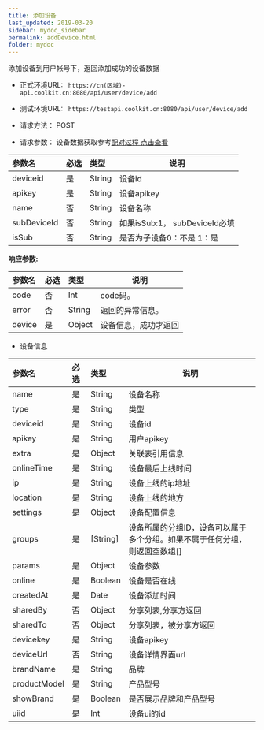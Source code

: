 ```yaml
---
title: 添加设备
last_updated: 2019-03-20
sidebar: mydoc_sidebar
permalink: addDevice.html
folder: mydoc
---
```


添加设备到用户帐号下，返回添加成功的设备数据
- 正式环境URL: ``` https://cn(区域)-api.coolkit.cn:8080/api/user/device/add``` 

- 测试环境URL: ``` https://testapi.coolkit.cn:8080/api/user/device/add``` 

- 请求方法： POST

- 请求参数： 设备数据获取参考[配对过程 点击查看](pair.html)

|参数名|必选|类型|说明|
|:----    |:---|:----- |-----   |
|deviceid     |是  |String | 设备id |
|apikey     |是  |String | 设备apikey |
|name |否  |String | 设备名称 |
|subDeviceId |否  |String | 如果isSub:1， subDeviceId必填 |
|isSub |否  |String | 是否为子设备0：不是   1：是 |

**响应参数:**

|参数名|必选|类型|说明|
|:----    |:---|:----- |-----   |
|code |否  |Int | code码。  |
|error |否  |String | 返回的异常信息。  |
|device |是  |Object | 设备信息，成功才返回  |

- 设备信息

|参数名|必选|类型|说明|
|:----    |:---|:----- |-----   |
|name |是  |String | 设备名称  |
|type |是  |String | 类型  |
|deviceid |是  |String | 设备id  |
|apikey |是  |String | 用户apikey  |
|extra |是  |Object | 关联表引用信息  |
|onlineTime |是  |String | 设备最后上线时间  |
|ip |是  |String | 设备上线的ip地址  |
|location |是  |String | 设备上线的地方  |
|settings |是  |Object | 设备配置信息  |
|groups |是  | [String] | 设备所属的分组ID，设备可以属于多个分组。如果不属于任何分组，则返回空数组[]  |
|params |是  |Object | 设备参数  |
|online |是  |Boolean | 设备是否在线  |
|createdAt |是  |Date | 设备添加时间  |
|sharedBy |否  |Object | 分享列表,分享方返回  |
|sharedTo |否  |Object | 分享列表，被分享方返回  |
|devicekey |是  |String | 设备apikey  |
|deviceUrl |否  |String | 设备详情界面url  |
|brandName |是  |String | 品牌  |
|productModel |是  |String | 产品型号  |
|showBrand |是  |Boolean | 是否展示品牌和产品型号  |
|uiid |是  | Int | 设备ui的id  |



